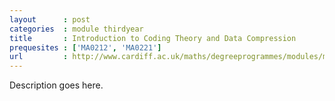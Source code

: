 ```yaml
---
layout      : post
categories  : module thirdyear
title       : Introduction to Coding Theory and Data Compression
prequesites : ['MA0212', 'MA0221']
url         : http://www.cardiff.ac.uk/maths/degreeprogrammes/modules/ma3006.html
---
```


Description goes here.

